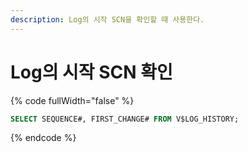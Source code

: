```yaml
---
description: Log의 시작 SCN을 확인할 때 사용한다.
---
```


# Log의 시작 SCN 확인

{% code fullWidth="false" %}
```sql
SELECT SEQUENCE#, FIRST_CHANGE# FROM V$LOG_HISTORY;
```
{% endcode %}
